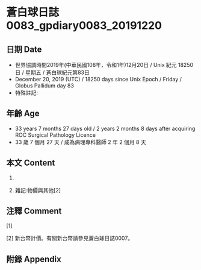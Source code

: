 # 蒼白球日誌0083_gpdiary0083_20191220 #

## 日期 Date ##

* 世界協調時間2019年(中華民國108年，令和1年)12月20日 / Unix 紀元 18250 日 / 星期五 / 蒼白球紀元第83日
* December 20, 2019 (UTC) / 18250 days since Unix Epoch / Friday / Globus Pallidum day 83
* 特殊註記:

## 年齡 Age ##

* 33 years 7 months 27 days old / 2 years 2 months 8 days after acquiring ROC Surgical Pathology Licence
* 33 歲 7 個月 27 天 / 成為病理專科醫師 2 年 2 個月 8 天

## 本文 Content ##

1. 

    
2. 雜記:物價與其他[2]

    

## 注釋 Comment ##

[1] 


[2] 新台幣計價。有關新台幣請參見蒼白球日誌0007。



## 附錄 Appendix ##

